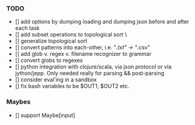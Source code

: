 ### TODO

- [] add options by dumping loading and dumping json before and after each task
- [] add subset operations to topological sort \
- [] generalize topological sort
- [] convert patterns into each-other, i.e. "*.txt" -> "*.csv"
- [] add glob v. regex v. filename recognizer to grammar
- [] convert globs to regexes
- [] python integration with clojure/scala, via json protocol or via jython/jepp. Only needed really for parsing && post-parsing
- [] consider eval'ing in a sandbox
- [] fix bash variables to be $OUT1, $OUT2 etc. 

### Maybes
- [] support Maybe[input]
